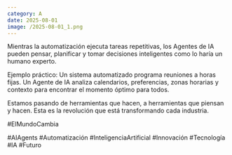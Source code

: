 ```yaml
--- 
category: A 
date: 2025-08-01 
image: /2025-08-01_1.png 
--- 
```


Mientras la automatización ejecuta tareas repetitivas, los Agentes de IA pueden pensar, planificar y tomar decisiones inteligentes como lo haría un humano experto.

Ejemplo práctico: Un sistema automatizado programa reuniones a horas fijas. Un Agente de IA analiza calendarios, preferencias, zonas horarias y contexto para encontrar el momento óptimo para todos.

Estamos pasando de herramientas que hacen, a herramientas que piensan y hacen. Esta es la revolución que está transformando cada industria.

#ElMundoCambia

#AIAgents #Automatización #InteligenciaArtificial #Innovación #Tecnología #IA #Futuro